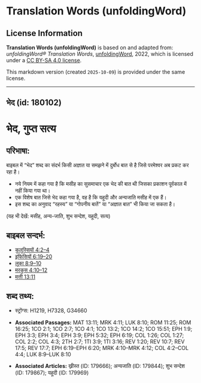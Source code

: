 # Translation Words (unfoldingWord)

## License Information

**Translation Words (unfoldingWord)** is based on and adapted from: _unfoldingWord® Translation Words_, [unfoldingWord](https://unfoldingword.org/utw), 2022, which is licensed under a [CC BY-SA 4.0 license](https://creativecommons.org/licenses/by-sa/4.0/legalcode.en).

This markdown version (created `2025-10-09`) is provided under the same license.



--------------------------------

## भेद (id: 180102)

भेद, गुप्त सत्य
===============

परिभाषा:
--------

बाइबल में “भेद” शब्द का संदर्भ किसी अज्ञात या समझने में दुर्बोध बात से है जिसे परमेश्वर अब प्रकट कर रहा है।

* नये नियम में कहा गया है कि मसीह का सुसमाचार एक भेद की बात थी जिसका प्रकाशन पूर्वकाल में नहीं किया गया था।
* एक विशेष बात जिसे भेद कहा गया है, वह है कि यहूदी और अन्यजाति मसीह में एक हैं।
* इस शब्द का अनुवाद “रहस्य” या “गोपनीय बातें” या “अज्ञात बात” भी किया जा सकता है।

(यह भी देखें: मसीह, अन्य\-जाति, शुभ सन्देश, यहूदी, सत्य)

बाइबल सन्दर्भ:
--------------

* [कुलुस्सियों 4:2–4](https://ref.ly/Col4:2-Col4:4)
* [इफिसियों 6:19–20](https://ref.ly/Eph6:19-Eph6:20)
* [लूका 8:9–10](https://ref.ly/Luke8:9-Luke8:10)
* [मरकुस 4:10–12](https://ref.ly/Mark4:10-Mark4:12)
* [मत्ती 13:11](https://ref.ly/Matt13:11)

शब्द तथ्य:
----------

* स्ट्रोंग्स: H1219, H7328, G34660

* **Associated Passages:** MAT 13:11; MRK 4:11; LUK 8:10; ROM 11:25; ROM 16:25; 1CO 2:1; 1CO 2:7; 1CO 4:1; 1CO 13:2; 1CO 14:2; 1CO 15:51; EPH 1:9; EPH 3:3; EPH 3:4; EPH 3:9; EPH 5:32; EPH 6:19; COL 1:26; COL 1:27; COL 2:2; COL 4:3; 2TH 2:7; 1TI 3:9; 1TI 3:16; REV 1:20; REV 10:7; REV 17:5; REV 17:7; EPH 6:19–EPH 6:20; MRK 4:10–MRK 4:12; COL 4:2–COL 4:4; LUK 8:9–LUK 8:10
* **Associated Articles:** ख्रीस्त (ID: 179666); अन्यजाति (ID: 179844); शुभ सन्देश (ID: 179867); यहूदी (ID: 179969)

